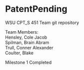 # PatentPending
WSU CPT_S 451 Team git repository

Team Members:<br>
    Hensley, Cole Jacob<br>
    Spilman, Brain Abram<br>
    Trull, Conner Alexander<br>
    Coulter, Blake<br>

Milestone 1 Completed